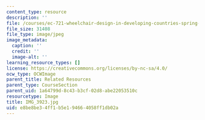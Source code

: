 ```yaml
---
content_type: resource
description: ''
file: /courses/ec-721-wheelchair-design-in-developing-countries-spring-2009/e8be8be34ff1b5e194664058ff1db02a_IMG_3923.jpg
file_size: 31408
file_type: image/jpeg
image_metadata:
  caption: ''
  credit: ''
  image-alt: ''
learning_resource_types: []
license: https://creativecommons.org/licenses/by-nc-sa/4.0/
ocw_type: OCWImage
parent_title: Related Resources
parent_type: CourseSection
parent_uid: 1a64799d-8c43-b3cf-02d8-abe22053510c
resourcetype: Image
title: IMG_3923.jpg
uid: e8be8be3-4ff1-b5e1-9466-4058ff1db02a
---
```


